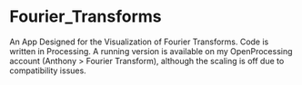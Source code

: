 # Fourier_Transforms
An App Designed for the Visualization of Fourier Transforms.
Code is written in Processing.
A running version is available on my OpenProcessing account (Anthony > Fourier Transform), although the scaling is off due to compatibility issues. 
